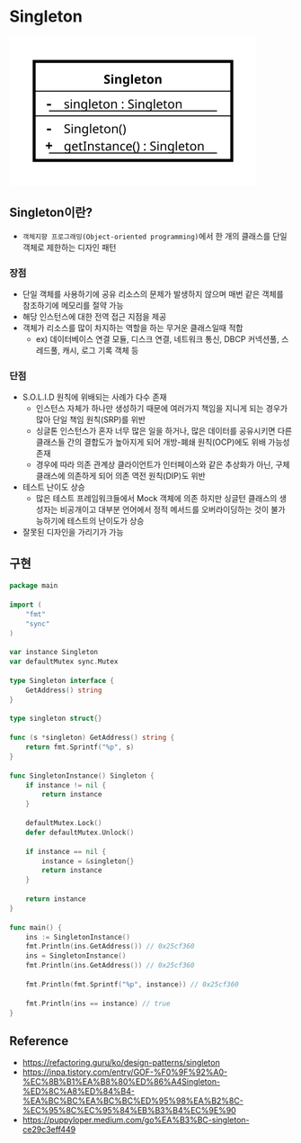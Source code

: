 # Singleton

![singleton](./singleton.svg.png)

## Singleton이란?
- `객체지향 프로그래밍(Object-oriented programming)`에서 한 개의 클래스를 단일 객체로 제한하는 디자인 패턴

### 장점
- 단일 객체를 사용하기에 공유 리소스의 문제가 발생하지 않으며 매번 같은 객체를 참조하기에 메모리를 절약 가능
- 해당 인스턴스에 대한 전역 접근 지점을 제공
- 객체가 리소스를 많이 차지하는 역할을 하는 무거운 클래스일때 적합
  - ex) 데이터베이스 연결 모듈, 디스크 연결, 네트워크 통신, DBCP 커넥션풀, 스레드풀, 캐시, 로그 기록 객체 등

### 단점
- S.O.L.I.D 원칙에 위배되는 사례가 다수 존재
  - 인스턴스 자체가 하나만 생성하기 때문에 여러가지 책임을 지니게 되는 경우가 많아 단일 책임 원칙(SRP)를 위반
  - 싱글톤 인스턴스가 혼자 너무 많은 일을 하거나, 많은 데이터를 공유시키면 다른 클래스들 간의 결합도가 높아지게 되어 개방-폐쇄 원칙(OCP)에도 위배 가능성 존재
  - 경우에 따라 의존 관계상 클라이언트가 인터페이스와 같은 추상화가 아닌, 구체 클래스에 의존하게 되어 의존 역전 원칙(DIP)도 위반
- 테스트 난이도 상승
  - 많은 테스트 프레임워크들에서 Mock 객체에 의존 하지만 싱글턴 클래스의 생성자는 비공개이고 대부분 언어에서 정적 메서드를 오버라이딩하는 것이 불가능하기에 테스트의 난이도가 상승
- 잘못된 디자인​을 가리기가 가능


## 구현
```go
package main

import (
	"fmt"
	"sync"
)

var instance Singleton
var defaultMutex sync.Mutex

type Singleton interface {
	GetAddress() string
}

type singleton struct{}

func (s *singleton) GetAddress() string {
	return fmt.Sprintf("%p", s)
}

func SingletonInstance() Singleton {
	if instance != nil {
		return instance
	}

	defaultMutex.Lock()
	defer defaultMutex.Unlock()

	if instance == nil {
		instance = &singleton{}
		return instance
	}

	return instance
}

func main() {
	ins := SingletonInstance()
	fmt.Println(ins.GetAddress()) // 0x25cf360
	ins = SingletonInstance()
	fmt.Println(ins.GetAddress()) // 0x25cf360

	fmt.Println(fmt.Sprintf("%p", instance)) // 0x25cf360

	fmt.Println(ins == instance) // true
}

```

## Reference
- https://refactoring.guru/ko/design-patterns/singleton
- https://inpa.tistory.com/entry/GOF-%F0%9F%92%A0-%EC%8B%B1%EA%B8%80%ED%86%A4Singleton-%ED%8C%A8%ED%84%B4-%EA%BC%BC%EA%BC%BC%ED%95%98%EA%B2%8C-%EC%95%8C%EC%95%84%EB%B3%B4%EC%9E%90
- https://puppyloper.medium.com/go%EA%B3%BC-singleton-ce29c3eff449



